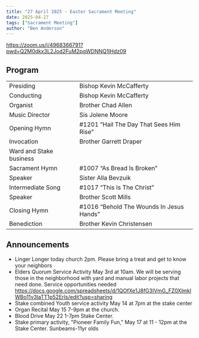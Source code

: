 ```yaml
---
title: "27 April 2025 - Easter Sacrament Meeting"
date: 2025-04-27
tags: ["Sacrament Meeting"]
author: "Ben Anderson"
---
```


<https://zoom.us/j/4968366791?pwd=Q2M0dkx3L2Jod2FuM2pqWDNNQ1lHdz09>

## Program

|                         |                                          |
| ----------------------- | ---------------------------------------- |
| Presiding               | Bishop Kevin McCafferty                  |
| Conducting              | Bishop Kevin McCafferty                  |
| Organist                | Brother Chad Allen                       |
| Music Director          | Sis Jolene Moore                         |
| Opening Hymn            | #1201 “Hail The Day That Sees Him Rise”  |
| Invocation              | Brother Garrett Draper                   |
| Ward and Stake business |                                          |
| Sacrament Hymn          | #1007 “As Bread Is Broken”               |
| Speaker                 | Sister Alla Bevzuik                      |
| Intermediate Song       | #1017 “This Is The Christ”               |
| Speaker                 | Brother Scott Mills                      |
| Closing Hymn            | #1016 “Behold The Wounds In Jesus Hands” |
| Benediction             | Brother Kevin Christensen                |

## Announcements

- Linger Longer today church 2pm. Please bring a treat and get to know your neighbors
- Elders Quorum Service Activity May 3rd at 10am. We will be serving those in the neighborhood with yard and manual labor projects that need done. Service opportunities needed <https://docs.google.com/spreadsheets/d/1QOfXe1J8fG3IVmG_FZ0XlmklWBo11v3laTT1p52ErIs/edit?usp=sharing>
- Stake combined Youth service activity May 14 at 7pm at the stake center
- Organ Recital May 15 7-9pm at the church.
- Blood Drive May 22 1-7pm Stake Center.
- Stake primary activity, "Pioneer Family Fun," May 17 at 11 - 12pm at the Stake Center. Sunbeams-11yr olds
